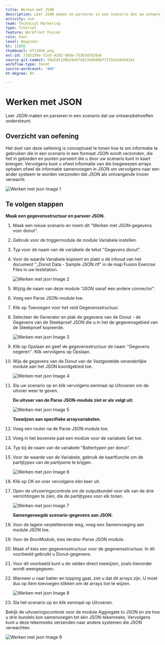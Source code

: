 ```yaml
---
title: Werken met JSON
description: Leer JSON maken en parseren in een scenario dat uw ontwerpbehoeften ondersteunt.
activity: use
team: Technical Marketing
type: Tutorial
feature: Workfront Fusion
role: User
level: Beginner
kt: 11056
thumbnail: KT11056.png
exl-id: 72d5159e-72e5-4202-90de-753b3d7626de
source-git-commit: 58a545120b29a5f492344b89b77235e548e94241
workflow-type: tm+mt
source-wordcount: '485'
ht-degree: 0%

---
```


# Werken met JSON

Leer JSON maken en parseren in een scenario dat uw ontwerpbehoeften ondersteunt.

## Overzicht van oefening

Het doel van deze oefening is conceptueel te tonen hoe te om informatie te gebruiken die in een scenario in een formaat JSON wordt verzonden, die het in gebieden en punten parseert die u door uw scenario kunt in kaart brengen. Vervolgens kunt u ofwel informatie van die toegewezen arrays ophalen ofwel de informatie samenvoegen in JSON om vervolgens naar een ander systeem te worden verzonden dat JSON als ontvangende invoer verwacht.

![Werken met json Image 1](../12-exercises/assets/working-with-json-walkthrough-1.png)

## Te volgen stappen

**Maak een gegevensstructuur en parseer JSON.**

1. Maak een nieuw scenario en noem dit &quot;Werken met JSON-gegevens voor donut&quot;.
1. Gebruik voor de triggermodule de module Variabele instellen.
1. Typ voor de naam van de variabele de tekst &quot;Gegevens donut&quot;.
1. Voor de waarde Variabele kopieert en plakt u de inhoud van het document &quot;_Donut Data - Sample JSON.rtf&quot; in de map Fusion Exercise Files in uw teststation.

   ![Werken met json Image 2](../12-exercises/assets/working-with-json-walkthrough-2.png)

1. Wijzig de naam van deze module &quot;JSON vanaf een andere connector&quot;.
1. Voeg een Parse JSON-module toe.
1. Klik op Toevoegen voor het veld Gegevensstructuur.
1. Selecteer de Generator en plak de gegevens van de Donut - de Gegevens van de Steekproef JSON die u in het de gegevensgebied van de Steekproef kopieerde.

   ![Werken met json Image 3](../12-exercises/assets/working-with-json-walkthrough-3.png)

1. Klik op Opslaan en geef de gegevensstructuur de naam &#39;&#39;Gegevens negeren&#39;&#39;. Klik vervolgens op Opslaan.
1. Wijs de gegevens van de Donut van de Vastgestelde veranderlijke module aan het JSON koordgebied toe.

   ![Werken met json Image 4](../12-exercises/assets/working-with-json-walkthrough-4.png)

1. Sla uw scenario op en klik vervolgens eenmaal op Uitvoeren om de uitvoer weer te geven.

   **De uitvoer van de Parse JSON-module ziet er als volgt uit:**

   ![Werken met json Image 5](../12-exercises/assets/working-with-json-walkthrough-5.png)

   **Toewijzen aan specifieke arrayvariabelen.**

1. Voeg een router na de Parse JSON module toe.
1. Voeg in het bovenste pad een module voor de variabele Set toe.
1. Typ bij de naam van de variabele &quot;Battertypen per donut&quot;.
1. Voor de waarde van de Variabele, gebruik de kaartfunctie om de partijtypes van de partijserie te krijgen.

   ![Werken met json Image 6](../12-exercises/assets/working-with-json-walkthrough-6.png)

1. Klik op OK en voer vervolgens één keer uit.
1. Open de uitvoeringscontrole om de outputbundel voor elk van de drie verrichtingen te zien, die de partijtypes voor elk tonen.

   ![Werken met json Image 7](../12-exercises/assets/working-with-json-walkthrough-7.png)

   **Samengevoegde scenario-gegevens aan JSON.**

1. Voor de lagere verpletterende weg, voeg een Samenvoeging aan module JSON toe.
1. Voor de BronModule, kies iterator-Parse JSON module.
1. Maak of kies een gegevensstructuur voor de gegevensstructuur. In dit voorbeeld gebruikt u Donut-gegevens.
1. Voor dit voorbeeld kunt u de velden direct toewijzen, zoals hieronder wordt weergegeven.
1. Wanneer u naar batter en topping gaat, ziet u dat dit arrays zijn. U moet dus op Item toevoegen klikken om de arrays toe te wijzen.

   ![Werken met json Image 8](../12-exercises/assets/working-with-json-walkthrough-8.png)

1. Sla het scenario op en klik eenmaal op Uitvoeren.

Bekijk de uitvoeringscontrole voor de module Aggregate to JSON en zie hoe u drie bundels kon samenvoegen tot één JSON-tekenreeks. Vervolgens kunt u deze tekenreeks verzenden naar andere systemen die JSON verwachten.

![Werken met json Image 9](../12-exercises/assets/working-with-json-walkthrough-9.png)
